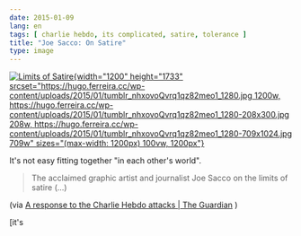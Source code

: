 ```yaml
---
date: 2015-01-09
lang: en
tags: [ charlie hebdo, its complicated, satire, tolerance ]
title: "Joe Sacco: On Satire"
type: image
---
```


[![Limits of
Satire](https://hugo.ferreira.cc/wp-content/uploads/2015/01/tumblr_nhxovoQvrq1qz82meo1_1280.jpg){width="1200"
height="1733"
srcset="https://hugo.ferreira.cc/wp-content/uploads/2015/01/tumblr_nhxovoQvrq1qz82meo1_1280.jpg 1200w, https://hugo.ferreira.cc/wp-content/uploads/2015/01/tumblr_nhxovoQvrq1qz82meo1_1280-208x300.jpg 208w, https://hugo.ferreira.cc/wp-content/uploads/2015/01/tumblr_nhxovoQvrq1qz82meo1_1280-709x1024.jpg 709w"
sizes="(max-width: 1200px) 100vw, 1200px"}](http://www.theguardian.com/world/ng-interactive/2015/jan/09/joe-sacco-on-satire-a-response-to-the-attacks)

It's not easy fitting together "in each other's world".

> The acclaimed graphic artist and journalist Joe Sacco on the limits of
> satire (...)

(via [A response to the Charlie Hebdo attacks | The
Guardian](http://www.theguardian.com/world/ng-interactive/2015/jan/09/joe-sacco-on-satire-a-response-to-the-attacks)
)

[it\'s
